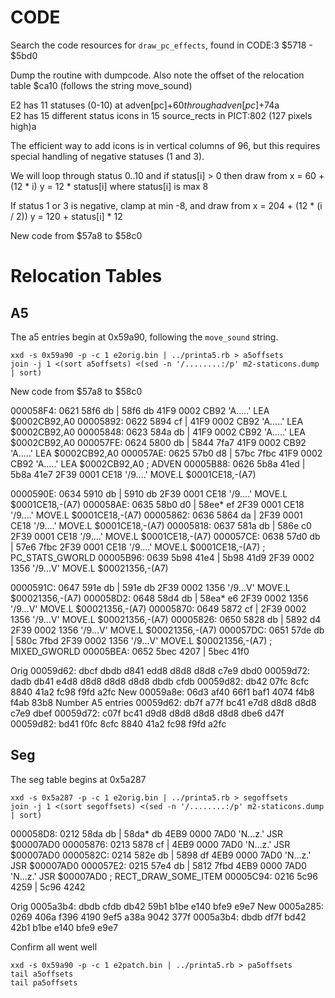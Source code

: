 # CODE

Search the code resources for `draw_pc_effects`, found in CODE:3 $5718 - $5bd0

Dump the routine with dumpcode. Also note the offset of the relocation table
$ca10 (follows the string move_sound)

E2 has 11 statuses (0-10) at adven[pc]+$60 through adven[pc]+$74a  
E2 has 15 different status icons in 15 source_rects in PICT:802 (127 pixels high)a  

The efficient way to add icons is in vertical columns of 96, but this requires
special handling of negative statuses (1 and 3).

We will loop through status 0..10 and if status[i] > 0 then draw from
x = 60 + (12 * i)
y = 12 * status[i]
where status[i] is max 8

If status 1 or 3 is negative, clamp at min -8, and draw from
x = 204 + (12 * (i / 2))
y = 120 + status[i] * 12

New code from $57a8 to $58c0


# Relocation Tables

## A5

The a5 entries begin at 0x59a90, following the `move_sound` string.
```
xxd -s 0x59a90 -p -c 1 e2orig.bin | ../printa5.rb > a5offsets
join -j 1 <(sort a5offsets) <(sed -n '/........:/p' m2-staticons.dump | sort)
```

New code from $57a8 to $58c0

000058F4: 0621 58f6 db   | 58f6  db     41F9 0002 CB92 'A.....' LEA $0002CB92,A0 
00005892: 0622 5894 cf   |              41F9 0002 CB92 'A.....' LEA $0002CB92,A0 
00005848: 0623 584a db   |              41F9 0002 CB92 'A.....' LEA $0002CB92,A0 
000057FE: 0624 5800 db   | 5844  7fa7   41F9 0002 CB92 'A.....' LEA $0002CB92,A0 
000057AE: 0625 57b0 d8   | 57bc  7fbc   41F9 0002 CB92 'A.....' LEA $0002CB92,A0 ; ADVEN
00005B88: 0626 5b8a 41ed | 5b8a  41e7   2F39 0001 CE18 '/9....' MOVE.L $0001CE18,-(A7) 

0000590E: 0634 5910 db   | 5910  db     2F39 0001 CE18 '/9....' MOVE.L $0001CE18,-(A7) 
000058AE: 0635 58b0 d0   | 58ee* ef     2F39 0001 CE18 '/9....' MOVE.L $0001CE18,-(A7) 
00005862: 0636 5864 da   |              2F39 0001 CE18 '/9....' MOVE.L $0001CE18,-(A7) 
00005818: 0637 581a db   | 586e  c0     2F39 0001 CE18 '/9....' MOVE.L $0001CE18,-(A7) 
000057CE: 0638 57d0 db   | 57e6  7fbc   2F39 0001 CE18 '/9....' MOVE.L $0001CE18,-(A7) ; PC_STATS_GWORLD
00005B96: 0639 5b98 41e4 | 5b98  41d9   2F39 0002 1356 '/9...V' MOVE.L $00021356,-(A7) 

0000591C: 0647 591e db   | 591e  db     2F39 0002 1356 '/9...V' MOVE.L $00021356,-(A7) 
000058D2: 0648 58d4 db   | 58ea* e6     2F39 0002 1356 '/9...V' MOVE.L $00021356,-(A7)
00005870: 0649 5872 cf   |              2F39 0002 1356 '/9...V' MOVE.L $00021356,-(A7) 
00005826: 0650 5828 db   | 5892  d4     2F39 0002 1356 '/9...V' MOVE.L $00021356,-(A7) 
000057DC: 0651 57de db   | 580c  7fbd   2F39 0002 1356 '/9...V' MOVE.L $00021356,-(A7) ; MIXED_GWORLD
00005BEA: 0652 5bec 4207 | 5bec  41f0

Orig
00059d62: dbcf dbdb d841 edd8 d8d8 d8d8 c7e9 dbd0
00059d72: dadb db41 e4d8 d8d8 d8d8 d8d8 dbdb cfdb
00059d82: db42 07fc 8cfc 8840 41a2 fc98 f9fd a2fc
New
00059a8e: 06d3 af40 66f1 baf1 4074 f4b8 f4ab 83b8  Number A5 entries
00059d62: db7f a77f bc41 e7d8 d8d8 d8d8 c7e9 dbef
00059d72: c07f bc41 d9d8 d8d8 d8d8 d8d8 dbe6 d47f
00059d82: bd41 f0fc 8cfc 8840 41a2 fc98 f9fd a2fc

## Seg

The seg table begins at 0x5a287
```
xxd -s 0x5a287 -p -c 1 e2orig.bin | ../printa5.rb > segoffsets
join -j 1 <(sort segoffsets) <(sed -n '/........:/p' m2-staticons.dump | sort)
```

000058D8: 0212 58da db   | 58da* db     4EB9 0000 7AD0 'N...z.' JSR $00007AD0 
00005876: 0213 5878 cf   |              4EB9 0000 7AD0 'N...z.' JSR $00007AD0 
0000582C: 0214 582e db   | 5898  df     4EB9 0000 7AD0 'N...z.' JSR $00007AD0 
000057E2: 0215 57e4 db   | 5812  7fbd   4EB9 0000 7AD0 'N...z.' JSR $00007AD0 ; RECT_DRAW_SOME_ITEM
00005C94: 0216 5c96 4259 | 5c96  4242

Orig
0005a3b4: dbdb cfdb db42 59b1 b1be e140 bfe9 e9e7
New
0005a285: 0269 406a f396 4190 9ef5 a38a 9042 377f
0005a3b4: dbdb df7f bd42 42b1 b1be e140 bfe9 e9e7


Confirm all went well
```
xxd -s 0x59a90 -p -c 1 e2patch.bin | ../printa5.rb > pa5offsets
tail a5offsets
tail pa5offsets
```
